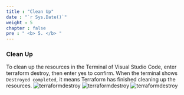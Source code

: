 ```yaml
---
title : "Clean Up"
date : "`r Sys.Date()`"
weight : 5
chapter : false
pre : " <b> 5. </b> "
---
```

### Clean Up
To clean up the resources in the Terminal of Visual Studio Code, enter terraform destroy, then enter yes to confirm. When the terminal shows `Destroyed completed`, it means Terraform has finished cleaning up the resources.
![terraformdestroy](/images/4-cleanup/00001.png?featherlight=false&width=65pc)
![terraformdestroy](/images/4-cleanup/00002.png?featherlight=false&width=65pc)
![terraformdestroy](/images/4-cleanup/00003.png?featherlight=false&width=65pc)